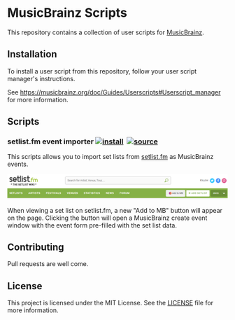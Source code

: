 # MusicBrainz Scripts

This repository contains a collection of user scripts for [MusicBrainz](https://musicbrainz.org). 

## Installation

To install a user script from this repository, follow your user script manager's instructions. 

See https://musicbrainz.org/doc/Guides/Userscripts#Userscript_manager for more information.

## Scripts

### setlist.fm event importer [![install](https://wiki.musicbrainz.org/-/images/thumb/4/4e/UserscriptList-Install.svg/25px-UserscriptList-Install.svg.png)](scripts/setlistfm-musicbrainz-import.user.js?raw=1)&nbsp; [![source](https://wiki.musicbrainz.org/-/images/thumb/1/15/UserscriptList-Source.svg/20px-UserscriptList-Source.svg.png)](scripts/setlistfm-musicbrainz-import.user.js)

This scripts allows you to import set lists from [setlist.fm](https://setlist.fm) as MusicBrainz events.

![setlist.fm importer](assets/setlistfm_importer.png)

When viewing a set list on setlist.fm, a new "Add to MB" button will appear on the page.
Clicking the button will open a MusicBrainz create event window with the event form pre-filled with the set list data.

## Contributing

Pull requests are well come.

## License

This project is licensed under the MIT License. See the [LICENSE](LICENSE) file for more information.
